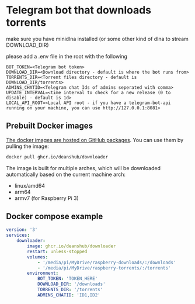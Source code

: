 # Telegram bot that downloads torrents

make sure you have minidlna installed (or some other kind of dlna to stream DOWNLOAD_DIR)

please add a .env file in the root with the following

```
BOT_TOKEN=<Telegram bot token>
DOWNLOAD_DIR=<Download directory - default is where the bot runs from>
TORRENTS_DIR=<Torrent files directory - default is DOWNLOAD_DIR/torrents>
ADMINS_CHATID=<Telegram chat Ids of admins seperated with comma>
UPDATE_INTERVAL=<time interval to check for a new release (0 to disable) - default is 1d>
LOCAL_API_ROOT=<Local API root - if you have a telegram-bot-api running on your machine, you can use http://127.0.0.1:8081>
```

## Prebuilt Docker images

[The docker images are hosted on GitHub packages](https://github.com/deanshub/downloader/pkgs/container/downloader). You can use them by pulling the image:

```bash
docker pull ghcr.io/deanshub/downloader
```

The image is built for multiple arches, which will be downloaded automatically based on the current machine arch:

-   linux/amd64
-   arm64
-   armv7 (for Raspberry Pi 3)

## Docker compose example

```yaml
version: '3'
services:
    downloader:
        image: ghcr.io/deanshub/downloader
        restart: unless-stopped
        volumes:
            - '/media/pi/MyDrive/raspberry-downloads/:/downloads'
            - '/media/pi/MyDrive/raspberry-torrents/:/torrents'
        environment:
            BOT_TOKEN: 'TOKEN_HERE'
            DOWNLOAD_DIR: '/downloads'
            TORRENTS_DIR: '/torrents'
            ADMINS_CHATID: 'ID1,ID2'
```
